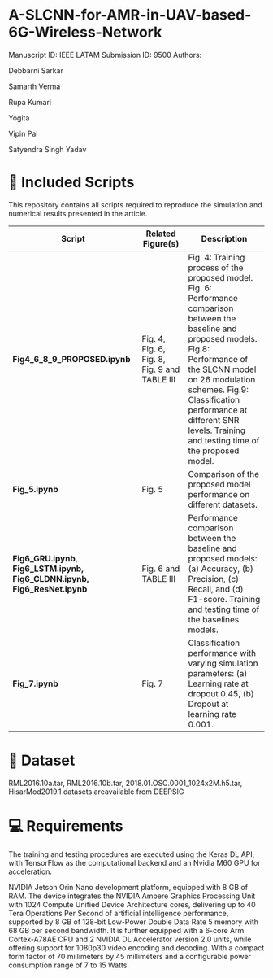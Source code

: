 # A-SLCNN-for-AMR-in-UAV-based-6G-Wireless-Network
Manuscript ID: IEEE LATAM Submission ID: 9500 Authors:

Debbarni Sarkar 

Samarth Verma 

Rupa Kumari 

Yogita

Vipin Pal

Satyendra Singh Yadav

# 📁 Included Scripts

This repository contains all scripts required to reproduce the simulation and numerical results presented in the article.

| Script | Related Figure(s) | Description |
|--------|-------------------|-------------|
| **Fig4_6_8_9_PROPOSED.ipynb** | Fig. 4, Fig. 6, Fig. 8, Fig. 9 and TABLE III | Fig. 4: Training process of the proposed model. Fig. 6: Performance comparison between the baseline and proposed models. Fig.8: Performance of the SLCNN model on 26 modulation schemes. Fig.9: Classification performance at different SNR levels. Training and testing time of the proposed model. |
| **Fig_5.ipynb** | Fig. 5 | Comparison of the proposed model performance on different datasets.  |
| **Fig6_GRU.ipynb, Fig6_LSTM.ipynb, Fig6_CLDNN.ipynb, Fig6_ResNet.ipynb** | Fig. 6 and TABLE III| Performance comparison between the baseline and proposed models: (a) Accuracy, (b) Precision, (c) Recall, and (d) F1-score. Training and testing time of the baselines models. |
| **Fig_7.ipynb** | Fig. 7 | Classification performance with varying simulation parameters: (a) Learning rate at dropout 0.45, (b) Dropout at learning rate 0.001. |

# 📁 Dataset
RML2016.10a.tar, RML2016.10b.tar, 2018.01.OSC.0001_1024x2M.h5.tar, HisarMod2019.1 datasets areavailable from DEEPSIG

# 💻 Requirements
The training and testing procedures are executed using the Keras DL API, with TensorFlow as the computational backend and an Nvidia M60 GPU for acceleration.

NVIDIA Jetson Orin Nano development platform, equipped with 8 GB of RAM. The device integrates the NVIDIA Ampere Graphics Processing Unit with 1024 Compute Unified Device Architecture cores, delivering up to 40 Tera Operations Per Second of artificial intelligence performance, supported by 8 GB of 128-bit Low-Power Double Data Rate 5 memory with 68 GB per second bandwidth. It is further equipped with a 6-core Arm Cortex-A78AE CPU and 2 NVIDIA DL Accelerator version 2.0 units, while offering support for 1080p30 video encoding and decoding. With a compact form factor of 70 millimeters by 45 millimeters and a configurable power consumption range of 7 to 15 Watts.
